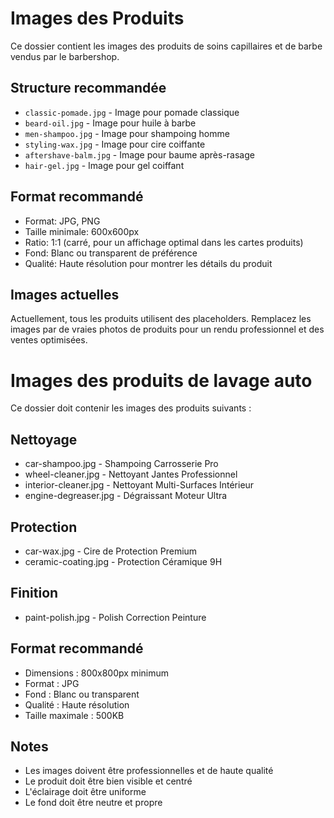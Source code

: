 # Images des Produits

Ce dossier contient les images des produits de soins capillaires et de barbe vendus par le barbershop.

## Structure recommandée

- `classic-pomade.jpg` - Image pour pomade classique
- `beard-oil.jpg` - Image pour huile à barbe
- `men-shampoo.jpg` - Image pour shampoing homme
- `styling-wax.jpg` - Image pour cire coiffante
- `aftershave-balm.jpg` - Image pour baume après-rasage
- `hair-gel.jpg` - Image pour gel coiffant

## Format recommandé

- Format: JPG, PNG
- Taille minimale: 600x600px
- Ratio: 1:1 (carré, pour un affichage optimal dans les cartes produits)
- Fond: Blanc ou transparent de préférence
- Qualité: Haute résolution pour montrer les détails du produit

## Images actuelles

Actuellement, tous les produits utilisent des placeholders. Remplacez les images par de vraies photos de produits pour un rendu professionnel et des ventes optimisées.

# Images des produits de lavage auto

Ce dossier doit contenir les images des produits suivants :

## Nettoyage
- car-shampoo.jpg - Shampoing Carrosserie Pro
- wheel-cleaner.jpg - Nettoyant Jantes Professionnel
- interior-cleaner.jpg - Nettoyant Multi-Surfaces Intérieur
- engine-degreaser.jpg - Dégraissant Moteur Ultra

## Protection
- car-wax.jpg - Cire de Protection Premium
- ceramic-coating.jpg - Protection Céramique 9H

## Finition
- paint-polish.jpg - Polish Correction Peinture

## Format recommandé
- Dimensions : 800x800px minimum
- Format : JPG
- Fond : Blanc ou transparent
- Qualité : Haute résolution
- Taille maximale : 500KB

## Notes
- Les images doivent être professionnelles et de haute qualité
- Le produit doit être bien visible et centré
- L'éclairage doit être uniforme
- Le fond doit être neutre et propre 